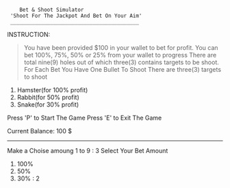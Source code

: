         Bet & Shoot Simulator
     'Shoot For The Jackpot And Bet On Your Aim'
     __________________________________________
INSTRUCTION:
> You have been provided $100 in your wallet to bet for profit.
> You can bet 100%, 75%, 50% or 25% from your wallet to progress
> There are total nine(9) holes out of which three(3) contains targets to be shoot.
> For Each Bet You Have One Bullet To Shoot
> There are three(3) targets to shoot

1. Hamster(for 100% profit)
2. Rabbit(for 50% profit)
3. Snake(for 30% profit)

Press 'P' to Start The Game
Press 'E' to Exit The Game

Current Balance: 100 $
*******************************
Make a Choise amoung 1 to 9 : 3
Select Your Bet Amount
1. 100% 
2. 50% 
3. 30%
: 2
